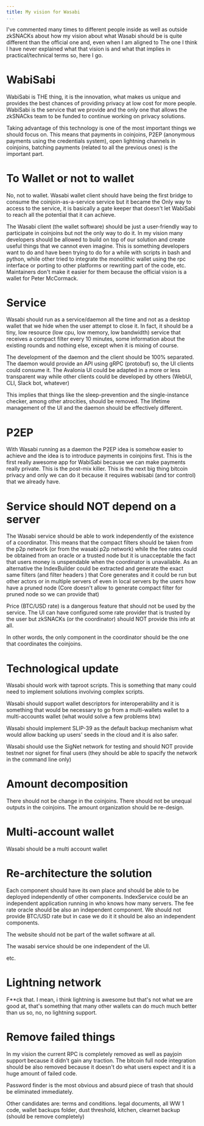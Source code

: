 ```yaml
---
title: My vision for Wasabi
...
```



I've commented many times to different people inside as well as outside zkSNACKs about how my vision about what Wasabi should be is quite different than the official one and, even when I am aligned to The one  I think I have never explained what that vision is and what that implies in practical/technical terms so, here I go.

# WabiSabi

WabiSabi is THE thing, it is the innovation, what makes us unique and provides the best chances of providing privacy at low cost for more people. WabiSabi is the service that we provide and the only one that allows the zkSNACks team to be funded to continue working on privacy solutions. 

Taking advantage of this technology is one of the most important things we should focus on. This means that payments in coinjoins, P2EP (anonymous payments using the credentials system), open lightning channels in coinjoins, batching payments (related to all the previous ones) is the important part.

# To Wallet or not to wallet

No, not to wallet. Wasabi wallet client should have being the first bridge to consume the coinjoin-as-a-service service but it became the Only way to access to the service, it is basically a gate keeper that doesn't let WabiSabi to reach all the potential that it can achieve. 

The Wasabi client (the wallet software) should be just a user-friendly way to participate in coinjoins but not the only way to do it. In my vision many developers should be allowed to build on top of our solution and create useful things that we cannot even imagine. This is something developers want to do and have been trying to do for a while with scripts in bash and python, while other tried to integrate the monolithic wallet using the rpc interface or porting to other platforms or rewriting part of the code, etc. Maintainers don't make it easier for them because the official vision is a wallet for Peter McCormack.

# Service

Wasabi should run as a service/daemon all the time and not as a desktop wallet that we hide when the user attempt to close it. In fact, it should be a tiny, low resource (low cpu, low memory, low bandwidth) service that receives a compact filter every 10 minutes, some information about the existing rounds and nothing else, except when it is mixing of course.

The development of the daemon and the client should be 100% separated. The daemon would provide an API using gRPC (protobuf) so, the UI clients could consume it. The Avalonia UI could be adapted in a more or less transparent way while other clients could be developed by others (WebUI, CLI, Slack bot, whatever)
 
This implies that things like the sleep-prevention and the single-instance checker, among other atrocities, should be removed. The lifetime management of the UI and the daemon should be effectively different.

# P2EP

With Wasabi running as a daemon the P2EP idea is somehow easier to achieve and the idea is to introduce payments in coinjoins first. This is the first really awesome app for WabiSabi because we can make payments really private. This is the post-mix killer. This is the next big thing bitcoin privacy and only we can do it because it requires wabisabi (and tor control) that we already have.

# Service should NOT depend on a server

The Wasabi service should be able to work independently of the existence of a coordinator. This means that the compact filters should be taken from the p2p network (or from the wasabi p2p network) while the fee rates could be obtained from an oracle or a trusted node but it is unacceptable the fact that users money is unspendable when the coordinator is unavailable. As an alternative the IndexBuilder could be extracted and generate the exact same filters (and filter headers ) that Core generates and it could be run but other actors or in multiple servers of even in local servers by the users how have a pruned node (Core doesn't allow to generate compact filter for pruned node so we can provide that)

Price (BTC/USD rate) is a dangerous feature that should not be used by the service. The UI can have configured some rate provider that is trusted by the user but zkSNACKs (or the coordinator) should NOT provide this info at all.

In other words, the only component in the coordinator should be the one that coordinates the coinjoins.

# Technological update

Wasabi should work with taproot scripts. This is something that many could need to implement solutions involving complex scripts. 

Wasabi should support wallet descriptors for interoperability and it is something that would be necessary to go from a multi-wallets wallet to a multi-accounts wallet (what would solve a few problems btw)

Wasabi should implement SLIP-39 as the default backup mechanism what would allow backing up users' seeds in the cloud and it is also safer.

Wasabi should use the SigNet network for testing and should NOT provide testnet nor signet for final users (they should be able to spacify the network in the command line only)


# Amount decomposition

There should not be change in the coinjoins. There should not be unequal outputs in the coinjoins. The amount organization should be re-design.

# Multi-account wallet

Wasabi should be a multi account wallet 

# Re-architecture the solution

Each component should have its own place and should be able to be deployed independently of other components. IndexService could be an independent application running in who knows how many servers. The fee rate oracle should be also an independent component. We should not provide BTC/USD rate but in case we do it it should be also an independent components. 

The website should not be part of the wallet software at all.

The wasabi service should be one independent of the UI.  

etc.

# Lightning network

F**ck that. I mean, i think lightning is awesome but that's not what we are good at, that's something that many other wallets can do much much better than us so, no, no lightning support. 

# Remove failed things

In my vision the current RPC is completely removed as well as payjoin support because it didn't gain any traction. The bitcoin full node integration should be also removed because it doesn't do what users expect and it is a huge amount of failed code.

Password finder is the most obvious and absurd piece of trash that should be eliminated immediately. 

Other candidates are: terms and conditions. legal documents, all WW 1 code, wallet backups folder, dust threshold, kitchen, clearnet backup (should be remove completely)



